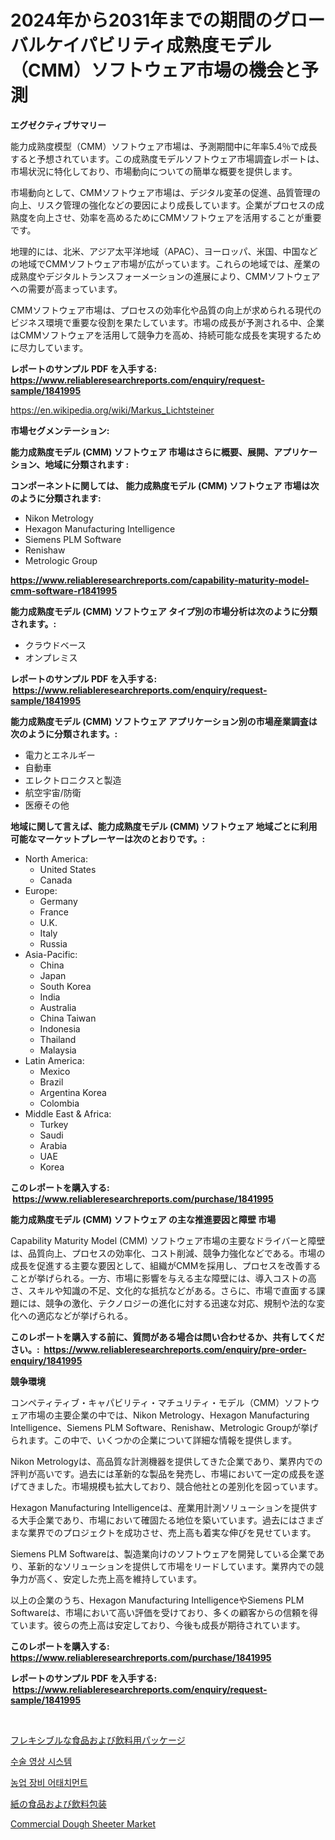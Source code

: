 <p><h1>2024年から2031年までの期間のグローバルケイパビリティ成熟度モデル（CMM）ソフトウェア市場の機会と予測</h1></p><p><strong>エグゼクティブサマリー</strong></p>
<p><p>能力成熟度模型（CMM）ソフトウェア市場は、予測期間中に年率5.4％で成長すると予想されています。この成熟度モデルソフトウェア市場調査レポートは、市場状況に特化しており、市場動向についての簡単な概要を提供します。</p><p>市場動向として、CMMソフトウェア市場は、デジタル変革の促進、品質管理の向上、リスク管理の強化などの要因により成長しています。企業がプロセスの成熟度を向上させ、効率を高めるためにCMMソフトウェアを活用することが重要です。</p><p>地理的には、北米、アジア太平洋地域（APAC）、ヨーロッパ、米国、中国などの地域でCMMソフトウェア市場が広がっています。これらの地域では、産業の成熟度やデジタルトランスフォーメーションの進展により、CMMソフトウェアへの需要が高まっています。</p><p>CMMソフトウェア市場は、プロセスの効率化や品質の向上が求められる現代のビジネス環境で重要な役割を果たしています。市場の成長が予測される中、企業はCMMソフトウェアを活用して競争力を高め、持続可能な成長を実現するために尽力しています。</p></p>
<p><strong>レポートのサンプル PDF を入手する: <a href="https://www.reliableresearchreports.com/enquiry/request-sample/1841995">https://www.reliableresearchreports.com/enquiry/request-sample/1841995</a></strong></p>
<p><a href="https://en.wikipedia.org/wiki/Markus_Lichtsteiner">https://en.wikipedia.org/wiki/Markus_Lichtsteiner</a></p>
<p><strong>市場セグメンテーション:</strong></p>
<p><strong> 能力成熟度モデル (CMM) ソフトウェア 市場はさらに概要、展開、アプリケーション、地域に分類されます :</strong></p>
<p><strong>コンポーネントに関しては、 能力成熟度モデル (CMM) ソフトウェア 市場は次のように分類されます: &nbsp;</strong></p>
<p><ul><li>Nikon Metrology</li><li>Hexagon Manufacturing Intelligence</li><li>Siemens PLM Software</li><li>Renishaw</li><li>Metrologic Group</li></ul></p>
<p><strong><a href="https://www.reliableresearchreports.com/capability-maturity-model-cmm-software-r1841995">https://www.reliableresearchreports.com/capability-maturity-model-cmm-software-r1841995</a></strong></p>
<p><strong> 能力成熟度モデル (CMM) ソフトウェア タイプ別の市場分析は次のように分類されます。:</strong></p>
<p><ul><li>クラウドベース</li><li>オンプレミス</li></ul></p>
<p><strong>レポートのサンプル PDF を入手する: &nbsp;<a href="https://www.reliableresearchreports.com/enquiry/request-sample/1841995">https://www.reliableresearchreports.com/enquiry/request-sample/1841995</a></strong></p>
<p><strong> 能力成熟度モデル (CMM) ソフトウェア アプリケーション別の市場産業調査は次のように分類されます。:</strong></p>
<p><ul><li>電力とエネルギー</li><li>自動車</li><li>エレクトロニクスと製造</li><li>航空宇宙/防衛</li><li>医療その他</li></ul></p>
<p><strong>地域に関して言えば、能力成熟度モデル (CMM) ソフトウェア 地域ごとに利用可能なマーケットプレーヤーは次のとおりです。:</strong></p>
<p><ul>
    <li>
        North America:
        <ul>
            <li>United States</li>
            <li>Canada</li>
        </ul>
    </li>
    <li>
        Europe:
        <ul>
            <li>Germany</li>
            <li>France</li>
            <li>U.K.</li>
            <li>Italy</li>
            <li>Russia</li>
        </ul>
    </li>
    <li>
        Asia-Pacific:
        <ul>
            <li>China</li>
            <li>Japan</li>
            <li>South Korea</li>
            <li>India</li>
            <li>Australia</li>
            <li>China Taiwan</li>
            <li>Indonesia</li>
            <li>Thailand</li>
            <li>Malaysia</li>
        </ul>
    </li>
    <li>
        Latin America:
        <ul>
            <li>Mexico</li>
            <li>Brazil</li>
            <li>Argentina Korea</li>
            <li>Colombia</li>
        </ul>
    </li>
    <li>
        Middle East & Africa:
        <ul>
            <li>Turkey</li>
            <li>Saudi</li>
            <li>Arabia</li>
            <li>UAE</li>
            <li>Korea</li>
        </ul>
    </li>
    </ul></p>
<p><strong>このレポートを購入する: &nbsp;<a href="https://www.reliableresearchreports.com/purchase/1841995">https://www.reliableresearchreports.com/purchase/1841995</a></strong></p>
<p><strong>能力成熟度モデル (CMM) ソフトウェア の主な推進要因と障壁 市場</strong></p>
<p><p>Capability Maturity Model (CMM) ソフトウェア市場の主要なドライバーと障壁は、品質向上、プロセスの効率化、コスト削減、競争力強化などである。市場の成長を促進する主要な要因として、組織がCMMを採用し、プロセスを改善することが挙げられる。一方、市場に影響を与える主な障壁には、導入コストの高さ、スキルや知識の不足、文化的な抵抗などがある。さらに、市場で直面する課題には、競争の激化、テクノロジーの進化に対する迅速な対応、規制や法的な変化への適応などが挙げられる。</p></p>
<p><strong>このレポートを購入する前に、質問がある場合は問い合わせるか、共有してください。:&nbsp; <a href="https://www.reliableresearchreports.com/enquiry/pre-order-enquiry/1841995">https://www.reliableresearchreports.com/enquiry/pre-order-enquiry/1841995</a></strong></p>
<p><strong>競争環境</strong></p>
<p><p>コンペティティブ・キャパビリティ・マチュリティ・モデル（CMM）ソフトウェア市場の主要企業の中では、Nikon Metrology、Hexagon Manufacturing Intelligence、Siemens PLM Software、Renishaw、Metrologic Groupが挙げられます。この中で、いくつかの企業について詳細な情報を提供します。</p><p>Nikon Metrologyは、高品質な計測機器を提供してきた企業であり、業界内での評判が高いです。過去には革新的な製品を発売し、市場において一定の成長を遂げてきました。市場規模も拡大しており、競合他社との差別化を図っています。</p><p>Hexagon Manufacturing Intelligenceは、産業用計測ソリューションを提供する大手企業であり、市場において確固たる地位を築いています。過去にはさまざまな業界でのプロジェクトを成功させ、売上高も着実な伸びを見せています。</p><p>Siemens PLM Softwareは、製造業向けのソフトウェアを開発している企業であり、革新的なソリューションを提供して市場をリードしています。業界内での競争力が高く、安定した売上高を維持しています。</p><p>以上の企業のうち、Hexagon Manufacturing IntelligenceやSiemens PLM Softwareは、市場において高い評価を受けており、多くの顧客からの信頼を得ています。彼らの売上高は安定しており、今後も成長が期待されています。</p></p>
<p><strong>このレポートを購入する: &nbsp; <a href="https://www.reliableresearchreports.com/purchase/1841995">https://www.reliableresearchreports.com/purchase/1841995</a></strong></p>
<p><strong>レポートのサンプル PDF を入手する: &nbsp;<a href="https://www.reliableresearchreports.com/enquiry/request-sample/1841995">https://www.reliableresearchreports.com/enquiry/request-sample/1841995</a></strong><strong></strong></p>
<p>&nbsp;</p>
<p><p><a href="https://github.com/bevdtkn4419963/Market-Research-Report-List-2/blob/main/4079491161076.md">フレキシブルな食品および飲料用パッケージ</a></p><p><a href="https://github.com/solomonbode85/Market-Research-Report-List-2/blob/main/9502229173295.md">수술 영상 시스템</a></p><p><a href="https://github.com/apple8975768/Market-Research-Report-List-1/blob/main/7611921173296.md">농업 장비 어태치먼트</a></p><p><a href="https://github.com/MosesSpinka1914/Market-Research-Report-List-2/blob/main/7342815161077.md">紙の食品および飲料包装</a></p><p><a href="https://github.com/julyju69/Market-Research-Report-List-4/blob/main/commercial-dough-sheeter-market.md">Commercial Dough Sheeter Market</a></p></p>